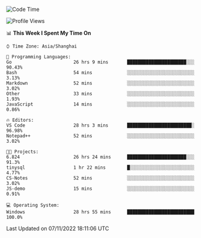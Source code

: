 <!--START_SECTION:waka-->
![Code Time](http://img.shields.io/badge/Code%20Time-308%20hrs%2031%20mins-blue)

![Profile Views](http://img.shields.io/badge/Profile%20Views-3-blue)

📊 **This Week I Spent My Time On** 

```text
⌚︎ Time Zone: Asia/Shanghai

💬 Programming Languages: 
Go                       26 hrs 9 mins       ██████████████████████░░░   90.43% 
Bash                     54 mins             ░░░░░░░░░░░░░░░░░░░░░░░░░   3.13% 
Markdown                 52 mins             ░░░░░░░░░░░░░░░░░░░░░░░░░   3.02% 
Other                    33 mins             ░░░░░░░░░░░░░░░░░░░░░░░░░   1.93% 
JavaScript               14 mins             ░░░░░░░░░░░░░░░░░░░░░░░░░   0.86%

🔥 Editors: 
VS Code                  28 hrs 3 mins       ████████████████████████░   96.98% 
Notepad++                52 mins             ░░░░░░░░░░░░░░░░░░░░░░░░░   3.02%

🐱‍💻 Projects: 
6.824                    26 hrs 24 mins      ██████████████████████░░░   91.3% 
tinysql                  1 hr 22 mins        █░░░░░░░░░░░░░░░░░░░░░░░░   4.77% 
CS-Notes                 52 mins             ░░░░░░░░░░░░░░░░░░░░░░░░░   3.02% 
JS-demo                  15 mins             ░░░░░░░░░░░░░░░░░░░░░░░░░   0.91%

💻 Operating System: 
Windows                  28 hrs 55 mins      █████████████████████████   100.0%

```


 Last Updated on 07/11/2022 18:11:06 UTC
<!--END_SECTION:waka-->